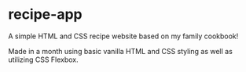 # recipe-app
A simple HTML and CSS recipe website based on my family cookbook!

Made in a month using basic vanilla HTML and CSS styling as well as utilizing CSS Flexbox.
